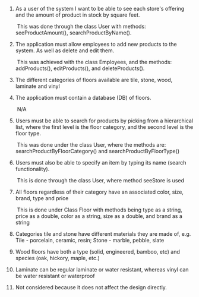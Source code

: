 1. As a user of the system I want to be able to see each store's offering and the amount of product in stock by square feet.

   ​	This was done through the class User with methods: seeProductAmount(), searchProductByName().

2. The application must allow employees to add new products to the system. As well as delete and edit them.

   ​	This was achieved with the class Employees, and the methods: addProducts(), editProducts(), and deleteProducts().

3. The different categories of floors available are tile, stone, wood, laminate and vinyl

4. The application must contain a database (DB) of floors.

   ​	N/A

5. Users must be able to search for products by picking from a hierarchical list, where the first level is the floor category, and the second level is the floor type.

   ​	This was done under the class User, where the methods are: searchProductByFloorCategory() and searchProductByFloorType()

6. Users must also be able to specify an item by typing its name (search functionality).

   ​	This is done through the class User, where method seeStore is used

7. All floors regardless of their category have an associated color, size, brand, type and price

   ​	This is done under Class Floor with methods being type as a string, price as a double, color as a string, size as a double, and brand as a string

8. Categories tile and stone have different materials they are made of, e.g. Tile - porcelain, ceramic, resin; Stone - marble, pebble, slate

9. Wood floors have both a type (solid, engineered, bamboo, etc) and species (oak, hickory, maple, etc.)

10.  Laminate can be regular laminate or water resistant, whereas vinyl can be water resistant or waterproof

11. Not considered because it does not affect the design directly.

